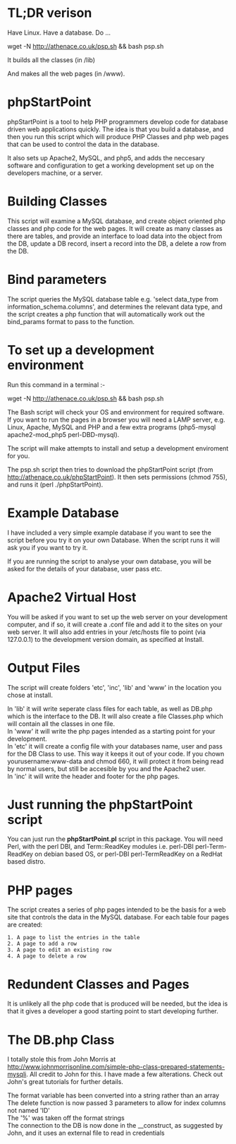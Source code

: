 # TL;DR verison

Have Linux. Have a database. Do ... 

wget -N http://athenace.co.uk/psp.sh && bash psp.sh

It builds all the classes (in /lib)

And makes all the web pages (in /www).

# phpStartPoint
phpStartPoint is a tool to help PHP programmers develop code for database driven web applications quickly. The idea is that you build a database, and then you run this script which will produce PHP Classes and php web pages that can be used to control the data in the database. 

It also sets up Apache2, MySQL, and php5, and adds the neccesary software and configuration to get a working development set up on the developers machine, or a server.

# Building Classes
This script will examine a MySQL database, and create object oriented php classes and php code for the web pages. It will create as many classes as there are tables, and provide an interface to load data into the object from the DB, update a DB record, insert a record into the DB, a delete a row from the DB.

# Bind parameters
The script queries the MySQL database table e.g. 'select data_type from information_schema.columns', and determines the relevant data type, and the script creates a php function that will automatically work out the bind_params format to pass to the function.

# To set up a development environment

Run this command in a terminal :-

wget -N http://athenace.co.uk/psp.sh && bash psp.sh

The Bash script will check your OS and environment for required software. If you want to run the pages in a browser you will need a LAMP server, e.g. Linux, Apache, MySQL and PHP and a few extra programs (php5-mysql apache2-mod_php5 perl-DBD-mysql). 

The script will make attempts to install and setup a development enviroment for you.

The psp.sh script then tries to download the phpStartPoint script (from http://athenace.co.uk/phpStartPoint). It then sets permissions (chmod 755), and runs it (perl ./phpStartPoint).

# Example Database
I have included a very simple example database if you want to see the script before you try it on your own Database. When the script runs it will ask you if you want to try it.

If you are running the script to analyse your own database, you will be asked for the details of your database, user pass etc.

# Apache2 Virtual Host
You will be asked if you want to set up the web server on your development computer, and if so, it will create a .conf file and add it to the sites on your web server. It will also add entries in your /etc/hosts file to point (via 127.0.0.1) to the development version domain, as specified at Install.

# Output Files
The script will create folders 'etc', 'inc', 'lib' and 'www' in the location you chose at install.

In 'lib' it will write seperate class files for each table, as well as DB.php which is the interface to the DB. It will also create a file Classes.php which will contain all the classes in one file.  
In 'www' it will write the php pages intended as a starting point for your development.  
In 'etc' it will create a config file with your databases name, user and pass for the DB Class to use. This way it keeps it out of your code. If you chown yourusername:www-data and chmod 660, it will protect it from being read by normal users, but still be accesible by you and the Apache2 user.  
In 'inc' it will write the header and footer for the php pages.  


# Just running the phpStartPoint script
You can just run the **phpStartPoint.pl** script in this package. You will need Perl, with the perl DBI, and Term::ReadKey modules i.e. perl-DBI perl-Term-ReadKey on debian based OS, or perl-DBI perl-TermReadKey on a RedHat based distro.


# PHP pages
The script creates a series of php pages intended to be the basis for a web site that controls the data in the MySQL database. For each table four pages are created:

	1. A page to list the entries in the table
	2. A page to add a row
	3. A page to edit an existing row
	4. A page to delete a row

# Redundent Classes and Pages
It is unlikely all the php code that is produced will be needed, but the idea is that it gives a developer a good starting point to start developing further.

# The DB.php Class
I totally stole this from John Morris at http://www.johnmorrisonline.com/simple-php-class-prepared-statements-mysqli. All credit to John for this. I have made a few alterations. Check out John's great tutorials for further details.

The format variable has been converted into a string rather than an array  
The delete function is now passed 3 parameters to allow for index columns not named 'ID'  
The '%' was taken off the format strings  
The connection to the DB is now done in the __construct, as suggested by John, and it uses an external file to read in credentials  


